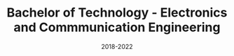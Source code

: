 ---
title: Bachelor of Technology - Electronics and Commmunication Engineering
location: Vadlamudi, Guntur
url: https://www.vignanlara.org/
institute: Vignan's LARA Institute of Technology & Sciences
date: 2018-2022
tags: ["Problem Solving", "Computer architecture and organization", "Java", "Python","C-Programming" ]
---